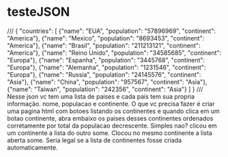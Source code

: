 # testeJSON
 ///
         {
            "countries":
                [
                    {"name": "EUA", "population": "57896969", "continent": "America"},
                    {"name": "Mexico", "population": "8693453", "continent": "America"},
                    {"name": "Brasil", "population": "211213121", "continent": "America"},
                    {"name": "Reino Unido", "population": "34585685", "continent": "Europa"},
                    {"name": "Espanha", "population": "3445768", "continent": "Europa"},
                    {"name": "Alemanha", "population": "1231546", "continent": "Europa"},
                    {"name": "Russia", "population": "24145576", "continent": "Asia"},
                    {"name": "China", "population": "957567", "continent": "Asia"},
                    {"name": "Taiwan", "population": "242356", "continent": "Asia"}
                ]
        }
 ///
Nesse json vc tem uma lista de paises e cada pais tem sua propria informação. nome, populacao e continente. O que vc precisa fazer é criar uma pagina html com botoes listando os continentes e quando clica em um botao continente, abra embaixo os paises desses continentes ordenados corretamente por total da populacao decrescente. Simples nao? clicou em um continente a lista do outro some. Clocou no mesmo continente a lista aberta some. Seria legal se a lista de continentes fosse criada automaticamente.
